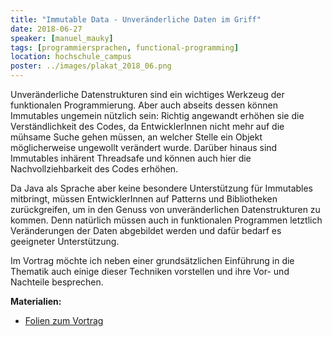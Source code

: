 ```yaml
---
title: "Immutable Data - Unveränderliche Daten im Griff"
date: 2018-06-27
speaker: [manuel_mauky]
tags: [programmiersprachen, functional-programming]
location: hochschule_campus
poster: ../images/plakat_2018_06.png
---
```


Unveränderliche Datenstrukturen sind ein wichtiges Werkzeug der funktionalen Programmierung. Aber auch abseits dessen
können Immutables ungemein nützlich sein: Richtig angewandt erhöhen sie die Verständlichkeit des Codes, da
EntwicklerInnen nicht mehr auf die mühsame Suche gehen müssen, an welcher Stelle ein Objekt möglicherweise ungewollt
verändert wurde. Darüber hinaus sind Immutables inhärent Threadsafe und können auch hier die Nachvollziehbarkeit des
Codes erhöhen.

Da Java als Sprache aber keine besondere Unterstützung für Immutables mitbringt, müssen EntwicklerInnen auf Patterns und
Bibliotheken zurückgreifen, um in den Genuss von unveränderlichen Datenstrukturen zu kommen. Denn natürlich müssen auch
in funktionalen Programmen letztlich Veränderungen der Daten abgebildet werden und dafür bedarf es geeigneter
Unterstützung.

Im Vortrag möchte ich neben einer grundsätzlichen Einführung in die Thematik auch einige dieser Techniken vorstellen und
ihre Vor- und Nachteile besprechen.

**Materialien:**

- [Folien zum Vortrag](https://docs.google.com/presentation/d/1xKfrXV5XY7NBdpdlHapW6-88vtN9ASdjmEDtGEAWGpk/edit?usp=sharing)
